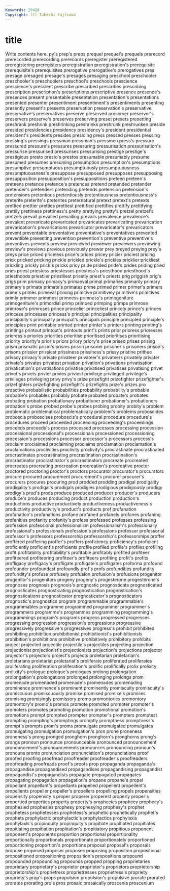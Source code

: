```yaml
---
Keywords: 29428 
Copyright: (C) Takeshi Fujisawa
---
```


# title

Write contents here.
py's prep's preps prequel prequel's prequels prerecord prerecorded prerecording
prerecords preregister preregistered preregistering preregisters preregistration preregistration's prerequisite prerequisite's prerequisites
prerogative prerogative's prerogatives pres presage presaged presage's presages presaging preschool
preschooler preschooler's preschoolers preschool's preschools prescience prescience's prescient prescribe prescribed
prescribes prescribing prescription prescription's prescriptions prescriptive presence presence's presences present
presentable presentation presentation's presentations presented presenter presentiment presentiment's presentiments presenting
presently present's presents preservation preservation's preservative preservative's preservatives preserve preserved
preserver preserver's preservers preserve's preserves preserving preset presets presetting preshrank
preshrink preshrinking preshrinks preshrunk preshrunken preside presided presidencies presidency presidency's
president presidential president's presidents presides presiding press pressed presses pressing
pressing's pressings pressman pressman's pressmen press's pressure pressured pressure's pressures
pressuring pressurisation pressurisation's pressurise pressurised pressurises pressurising prestige prestige's prestigious
presto presto's prestos presumable presumably presume presumed presumes presuming presumption
presumption's presumptions presumptive presumptuous presumptuously presumptuousness presumptuousness's presuppose presupposed presupposes
presupposing presupposition presupposition's presuppositions preteen preteen's preteens pretence pretence's pretences
pretend pretended pretender pretender's pretenders pretending pretends pretension pretension's pretensions
pretentious pretentiously pretentiousness pretentiousness's preterite preterite's preterites preternatural pretext pretext's
pretexts prettied prettier pretties prettiest prettified prettifies prettify prettifying prettily
prettiness prettiness's pretty prettying pretty's pretzel pretzel's pretzels prevail prevailed
prevailing prevails prevalence prevalence's prevalent prevaricate prevaricated prevaricates prevaricating prevarication
prevarication's prevarications prevaricator prevaricator's prevaricators prevent preventable preventative preventative's preventatives
prevented preventible preventing prevention prevention's preventive preventive's preventives prevents preview
previewed previewer previewers previewing preview's previews previous previously prewar prey
preyed preying prey's preys price priced priceless price's prices pricey
pricier priciest pricing prick pricked pricking prickle prickled prickle's prickles
pricklier prickliest prickling prickly prick's pricks pricy pride prided pride's
prides priding pried pries priest priestess priestesses priestess's priesthood priesthood's
priesthoods priestlier priestliest priestly priest's priests prig priggish prig's prigs
prim primacy primacy's primaeval primal primaries primarily primary primary's primate
primate's primates prime primed primer primer's primers prime's primes primeval
priming primitive primitively primitive's primitives primly primmer primmest primness primness's
primogeniture primogeniture's primordial primp primped primping primps primrose primrose's primroses
prince princelier princeliest princely prince's princes princess princesses princess's principal
principalities principality principality's principally principal's principals principle principled principle's principles
print printable printed printer printer's printers printing printing's printings printout
printout's printouts print's prints prior prioress prioresses prioress's priories priorities
prioritise prioritised prioritises prioritising priority priority's prior's priors priory priory's
prise prised prises prising prism prismatic prism's prisms prison prisoner
prisoner's prisoners prison's prisons prissier prissiest prissiness prissiness's prissy pristine
prithee privacy privacy's private privateer privateer's privateers privately privater private's
privates privatest privation privation's privations privatisation privatisation's privatisations privatise privatised
privatises privatising privet privet's privets privier privies priviest privilege privileged
privilege's privileges privileging privy privy's prize prizefight prizefighter prizefighter's prizefighters
prizefighting prizefight's prizefights prize's prizes pro proactive probabilistic probabilities probability
probability's probable probable's probables probably probate probated probate's probates probating
probation probationary probationer probationer's probationers probation's probe probed probe's probes
probing probity probity's problem problematic problematical problematically problem's problems proboscides
proboscis proboscises proboscis's procedural procedure procedure's procedures proceed proceeded proceeding
proceeding's proceedings proceeds proceeds's process processed processes processing procession processional
processional's processionals processioned processioning procession's processions processor processor's processors process's
proclaim proclaimed proclaiming proclaims proclamation proclamation's proclamations proclivities proclivity proclivity's
procrastinate procrastinated procrastinates procrastinating procrastination procrastination's procrastinator procrastinator's procrastinators procreate
procreated procreates procreating procreation procreation's procreative proctor proctored proctoring proctor's
proctors procurator procurator's procurators procure procured procurement procurement's procurer procurer's
procurers procures procuring prod prodded prodding prodigal prodigality prodigality's prodigal's
prodigals prodigies prodigious prodigiously prodigy prodigy's prod's prods produce produced
producer producer's producers produce's produces producing product production production's productions
productive productively productiveness productiveness's productivity productivity's product's products prof profanation
profanation's profanations profane profaned profanely profanes profaning profanities profanity profanity's
profess professed professes professing profession professional professionalism professionalism's professionally professional's
professionals profession's professions professor professorial professor's professors professorship professorship's professorships
proffer proffered proffering proffer's proffers proficiency proficiency's proficient proficiently proficient's
proficients profile profiled profile's profiles profiling profit profitability profitability's profitable
profitably profited profiteer profiteered profiteering profiteer's profiteers profiting profit's profits
profligacy profligacy's profligate profligate's profligates proforma profound profounder profoundest profoundly
prof's profs profundities profundity profundity's profuse profusely profusion profusion's profusions
progenitor progenitor's progenitors progeny progeny's progesterone progesterone's prognoses prognosis prognosis's
prognostic prognosticate prognosticated prognosticates prognosticating prognostication prognostication's prognostications prognosticator prognosticator's
prognosticators prognostic's prognostics program programmable programmable's programmables programme programmed programmer
programmer's programmers programme's programmes programming programming's programmings program's programs progress
progressed progresses progressing progression progression's progressions progressive progressively progressive's progressives
progress's prohibit prohibited prohibiting prohibition prohibitionist prohibitionist's prohibitionists prohibition's prohibitions
prohibitive prohibitively prohibitory prohibits project projected projectile projectile's projectiles projecting
projection projectionist projectionist's projectionists projection's projections projector projector's projectors project's
projects proletarian proletarian's proletarians proletariat proletariat's proliferate proliferated proliferates proliferating
proliferation proliferation's prolific prolifically prolix prolixity prolixity's prologue prologue's prologues
prolong prolongation prolongation's prolongations prolonged prolonging prolongs prom promenade promenaded
promenade's promenades promenading prominence prominence's prominent prominently promiscuity promiscuity's promiscuous
promiscuously promise promised promise's promises promising promisingly promissory promo promontories
promontory promontory's promo's promos promote promoted promoter promoter's promoters promotes
promoting promotion promotional promotion's promotions prompt prompted prompter prompter's prompters
promptest prompting prompting's promptings promptly promptness promptness's prompt's prompts prom's
proms promulgate promulgated promulgates promulgating promulgation promulgation's pron prone proneness
proneness's prong pronged pronghorn pronghorn's pronghorns prong's prongs pronoun pronounce
pronounceable pronounced pronouncement pronouncement's pronouncements pronounces pronouncing pronoun's pronouns pronto
pronunciation pronunciation's pronunciations proof proofed proofing proofread proofreader proofreader's proofreaders
proofreading proofreads proof's proofs prop propaganda propaganda's propagandise propagandised propagandises
propagandising propagandist propagandist's propagandists propagate propagated propagates propagating propagation propagation's
propane propane's propel propellant propellant's propellants propelled propellent propellent's propellents
propeller propeller's propellers propelling propels propensities propensity propensity's proper properer
properest properly proper's propertied properties property property's prophecies prophecy prophecy's
prophesied prophesies prophesy prophesying prophesy's prophet prophetess prophetesses prophetess's prophetic
prophetically prophet's prophets prophylactic prophylactic's prophylactics prophylaxis prophylaxis's propinquity propinquity's
propitiate propitiated propitiates propitiating propitiation propitiation's propitiatory propitious proponent proponent's
proponents proportion proportional proportionality proportionally proportionals proportionate proportionately proportioned proportioning
proportion's proportions proposal proposal's proposals propose proposed proposer proposes proposing
proposition propositional propositioned propositioning proposition's propositions propound propounded propounding propounds
propped propping proprietaries proprietary proprietary's proprietor proprietor's proprietors proprietorship proprietorship's
proprietress proprietresses proprietress's propriety propriety's prop's props propulsion propulsion's propulsive
prorate prorated prorates prorating pro's pros prosaic prosaically proscenia proscenium
